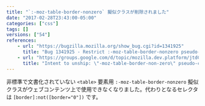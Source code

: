 ```yaml
---
title: "`:-moz-table-border-nonzero` 擬似クラスが削除されました"
date: "2017-02-28T23:43:00-05:00"
categories: ["css"]
tags: []
versions: ["54"]
references:
    - url: "https://bugzilla.mozilla.org/show_bug.cgi?id=1341925"
      title: "Bug 1341925 - Restrict :-moz-table-border-nonzero pseudo-class to UA stylesheet"
    - url: "https://groups.google.com/d/topic/mozilla.dev.platform/jtdC_pUmCew/discussion"
      title: "Intent to unship: \"-moz-table-border-non-zero\" pseudo-class outside UA stylesheet"
---
```

非標準で文書化されていない `<table>` 要素用 `:-moz-table-border-nonzero` 擬似クラスがウェブコンテンツ上で使用できなくなりました。代わりとなるセレクタは `[border]:not([border="0"])` です。
